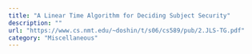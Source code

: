 ```yaml
---
title: "A Linear Time Algorithm for Deciding Subject Security"
description: ""
url: "https://www.cs.nmt.edu/~doshin/t/s06/cs589/pub/2.JLS-TG.pdf"
category: "Miscellaneous"
---
```

